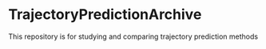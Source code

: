 # TrajectoryPredictionArchive
This repository is for studying and comparing trajectory prediction methods
